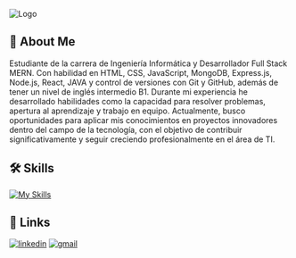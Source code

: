 ![Logo](https://www.synergisticit.com/wp-content/uploads/2021/10/Jacksonville-Banner-mern-stack-training.jpg)

## 🚀 About Me
Estudiante de la carrera de Ingeniería Informática y Desarrollador Full Stack MERN. Con habilidad en HTML, CSS, JavaScript, MongoDB, Express.js, Node.js, React, JAVA y control de versiones con Git y GitHub, además de tener un nivel de inglés intermedio B1. Durante mi experiencia he desarrollado habilidades como la capacidad para resolver problemas, apertura al aprendizaje y trabajo en equipo. Actualmente, busco oportunidades para aplicar mis conocimientos en proyectos innovadores dentro del campo de la tecnología, con el objetivo de contribuir significativamente y seguir creciendo profesionalmente en el área de TI.

## 🛠 Skills
[![My Skills](https://skillicons.dev/icons?i=html,css,js,mongodb,express,react,nodejs,java,git,postman,vscode,matlab)](https://skillicons.dev)

## 🔗 Links
[![linkedin](https://img.shields.io/badge/linkedin-0A66C2?style=for-the-badge&logo=linkedin&logoColor=white)](https://www.linkedin.com/in/braian-miete/)
[![gmail](https://img.shields.io/badge/Gmail-21262D?style=for-the-badge&logo=gmail&logoColor=white)](braian.miete@gmail.com)
